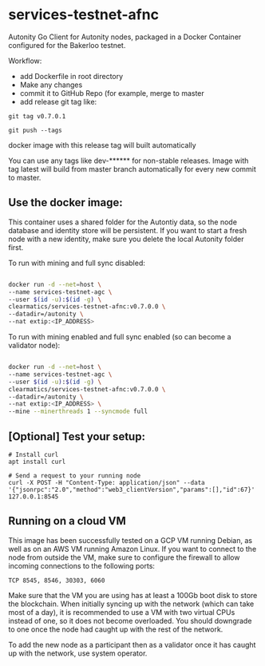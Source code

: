 # services-testnet-afnc

Autonity Go Client for Autonity nodes, packaged in a Docker Container configured for the Bakerloo testnet.

Workflow:
* add Dockerfile in root directory
* Make any changes
* commit it to GitHub Repo (for example, merge to master
* add release git tag like:

`git tag v0.7.0.1`

`git push --tags`

docker image with this release tag will built automatically

You can use any tags like dev-****** for non-stable releases.
Image with tag latest will build from master branch automatically for every new commit to master.

## Use the docker image:

This container uses a shared folder for the Autontiy data, so the node database and identity store will be persistent. If you want to start a fresh node with a new identity, make sure you delete the local Autonity folder first.

To run with mining and full sync disabled:

```bash

docker run -d --net=host \
--name services-testnet-agc \
--user $(id -u):$(id -g) \
clearmatics/services-testnet-afnc:v0.7.0.0 \
--datadir=/autonity \
--nat extip:<IP_ADDRESS>

```

To run with mining enabled and full sync enabled (so can become a validator node):

```bash

docker run -d --net=host \
--name services-testnet-agc \ 
--user $(id -u):$(id -g) \
clearmatics/services-testnet-afnc:v0.7.0.0 \
--datadir=/autonity \
--nat extip:<IP_ADDRESS> \
--mine --minerthreads 1 --syncmode full
```

## [Optional] Test your setup:
```console
# Install curl
apt install curl

# Send a request to your running node
curl -X POST -H "Content-Type: application/json" --data '{"jsonrpc":"2.0","method":"web3_clientVersion","params":[],"id":67}' 127.0.0.1:8545
```

## Running on a cloud VM

This image has been successfully tested on a GCP VM running Debian, as well as on an AWS VM running Amazon Linux. If you want to connect to the node from outside the VM, make sure to configure the firewall to allow incoming connections to the following ports:

`TCP 8545, 8546, 30303, 6060`

Make sure that the VM you are using has at least a 100Gb boot disk to store the blockchain. When initially syncing up with the network (which can take most of a day), it is recommended to use a VM with two virtual CPUs instead of one, so it does not become overloaded. You should downgrade to one once the node had caught up with the rest of the network.

To add the new node as a participant then as a validator once it has caught up with the network, use system operator.

